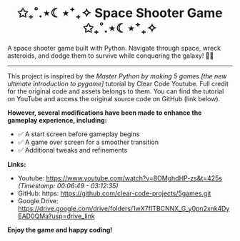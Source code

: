 <div align="center">
<h1>✩₊˚.⋆☾⋆⁺₊✧ Space Shooter Game ✩₊˚.⋆☾⋆⁺₊✧</h1>
</div>
A space shooter game built with Python. Navigate through space, wreck asteroids, and dodge them to survive while conquering the galaxy! 🚀✨

________________

This project is inspired by the *Master Python by making 5 games [the new ultimate introduction to pygame]* tutorial by Clear Code Youtube. Full credit for the original code and assets belongs to them. You can find the tutorial on YouTube and access the original source code on GitHub (link below).

**However, several modifications have been made to enhance the gameplay experience, including:**
- ✅ A start screen before gameplay begins
- ✅ A game over screen for a smoother transition
- ✅ Additional tweaks and refinements

**Links:**
- Youtube: https://www.youtube.com/watch?v=8OMghdHP-zs&t=425s *(Timestamp: 00:06:49 - 03:12:35)*
- GitHub: https: https://github.com/clear-code-projects/5games.git
- Google Drive: https://drive.google.com/drive/folders/1wX7fITBCNNX_G_y0pn2xnk4DyEAD0QMa?usp=drive_link

**Enjoy the game and happy coding!**
